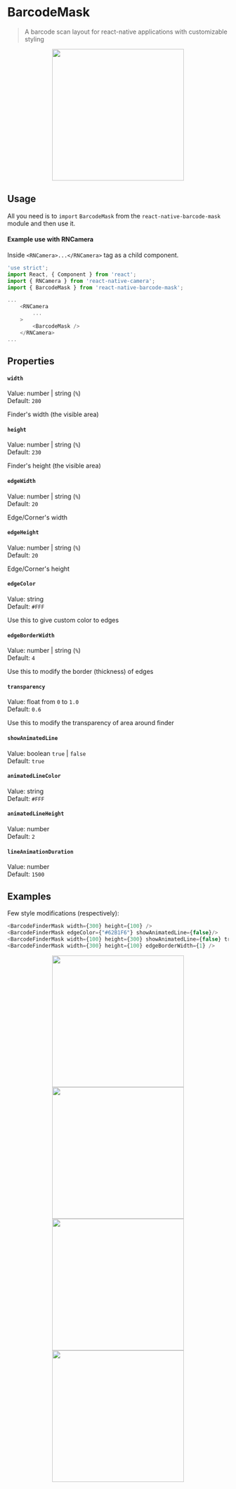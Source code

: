 # BarcodeMask

> A barcode scan layout for react-native applications with customizable styling

<p align="center" >
    <img 
        height="300" 
        src="https://user-images.githubusercontent.com/20506431/53305262-40d37200-38a1-11e9-9f87-c83a5cb44ac6.gif"
    >
</p>

## Usage

All you need is to `import` `BarcodeMask` from the `react-native-barcode-mask` module and then use it. 

#### Example use with RNCamera

Inside `<RNCamera>...</RNCamera>` tag as a child component.

```javascript
'use strict';
import React, { Component } from 'react';
import { RNCamera } from 'react-native-camera';
import { BarcodeMask } from 'react-native-barcode-mask';

...
    <RNCamera
        ...
    >
        <BarcodeMask />
    </RNCamera>
...
```

## Properties

#### `width`

Value: number | string (`%`)  
Default: `280`

Finder's width (the visible area)

#### `height`

Value: number | string (`%`)  
Default: `230`

Finder's height (the visible area)

#### `edgeWidth`

Value: number | string (`%`)  
Default: `20`

Edge/Corner's width

#### `edgeHeight`

Value: number | string (`%`)  
Default: `20`

Edge/Corner's height

#### `edgeColor`

Value: string  
Default: `#FFF`

Use this to give custom color to edges

#### `edgeBorderWidth`

Value: number | string (`%`)  
Default: `4`

Use this to modify the border (thickness) of edges

#### `transparency`

Value: float from `0` to `1.0`  
Default: `0.6`

Use this to modify the transparency of area around finder

#### `showAnimatedLine`

Value: boolean `true` | `false`  
Default: `true`

#### `animatedLineColor`

Value: string  
Default: `#FFF`

#### `animatedLineHeight`

Value: number  
Default: `2`

#### `lineAnimationDuration`

Value: number  
Default: `1500`

## Examples

Few style modifications (respectively):

```javascript
<BarcodeFinderMask width={300} height={100} />
<BarcodeFinderMask edgeColor={"#62B1F6"} showAnimatedLine={false}/>
<BarcodeFinderMask width={100} height={300} showAnimatedLine={false} transparency={0.8}/>
<BarcodeFinderMask width={300} height={100} edgeBorderWidth={1} />
```

<p align="center" >
    <img 
        height="300" 
        src="https://user-images.githubusercontent.com/20506431/53305263-40d37200-38a1-11e9-8106-6c79f4d59ead.png"
    >
    <img 
        height="300" 
        src="https://user-images.githubusercontent.com/20506431/53305265-416c0880-38a1-11e9-9364-7fd0b987207a.png"
    >
    <img 
        height="300" 
        src="https://user-images.githubusercontent.com/20506431/53305266-416c0880-38a1-11e9-8ef0-9ec9912fd355.png"
    >
    <img 
        height="300" 
        src="https://user-images.githubusercontent.com/20506431/53305264-40d37200-38a1-11e9-8752-1c5deaf78c65.png"
    >
</p>

